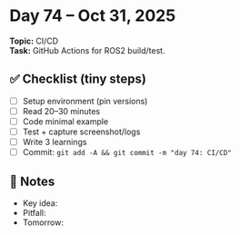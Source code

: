 # Day 74 – Oct 31, 2025
**Topic:** CI/CD  
**Task:** GitHub Actions for ROS2 build/test.

## ✅ Checklist (tiny steps)
- [ ] Setup environment (pin versions)
- [ ] Read 20–30 minutes
- [ ] Code minimal example
- [ ] Test + capture screenshot/logs
- [ ] Write 3 learnings
- [ ] Commit: `git add -A && git commit -m "day 74: CI/CD"`

## 📓 Notes
- Key idea:
- Pitfall:
- Tomorrow:
